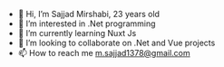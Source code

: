 - 👋 Hi, I’m Sajjad Mirshabi, 23 years old
- 👀 I’m interested in .Net programming
- 🌱 I’m currently learning Nuxt Js
- 💞️ I’m looking to collaborate on .Net and Vue projects
- 📫 How to reach me m.sajjad1378@gmail.com

<!---
Sajjad3223/Sajjad3223 is a ✨ special ✨ repository because its `README.md` (this file) appears on your GitHub profile.
You can click the Preview link to take a look at your changes.
--->
